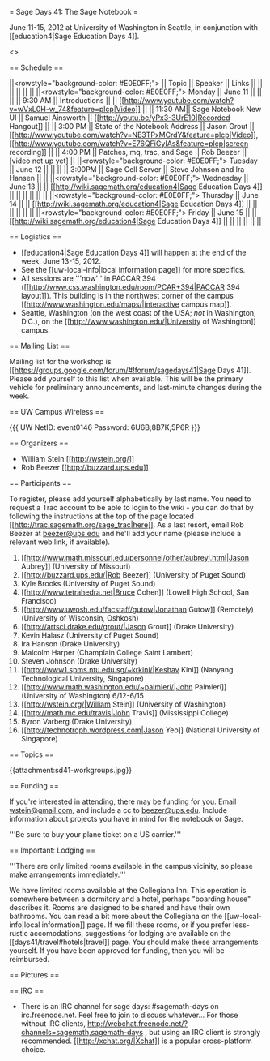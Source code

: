 = Sage Days 41: The Sage Notebook =

June 11-15, 2012 at University of Washington in Seattle, in conjunction with [[education4|Sage Education Days 4]].

<<TableOfContents>>

== Schedule ==

||<rowstyle="background-color: #E0E0FF;"> || Topic || Speaker || Links ||
|| || || || ||
||<rowstyle="background-color: #E0E0FF;"> Monday          || June 11    ||  ||  ||
||  9:30 AM || Introductions                 ||   || [[http://www.youtube.com/watch?v=wVxL0H-w_74&feature=plcp|Video]] ||
||  11:30 AM|| Sage Notebook New UI || Samuel Ainsworth || [[http://youtu.be/yPx3-3UrE10|Recorded Hangout]] ||
||  3:00 PM        || State of the Notebook Address || Jason Grout || [[http://www.youtube.com/watch?v=NE3TPxMCrdY&feature=plcp|Video]], [[http://www.youtube.com/watch?v=E76QFiGyIAs&feature=plcp|screen recording]] ||
||  4:00 PM        || Patches, mq, trac, and Sage || Rob Beezer || [video not up yet] ||
||<rowstyle="background-color: #E0E0FF;"> Tuesday          || June 12    ||  ||  ||
||  3:00PM        ||   Sage Cell Server           || Steve Johnson and Ira Hansen || ||
||<rowstyle="background-color: #E0E0FF;"> Wednesday          || June 13    ||  || [[http://wiki.sagemath.org/education4|Sage Education Days 4]] ||
|| || || || ||
||<rowstyle="background-color: #E0E0FF;"> Thursday          || June 14    ||  || [[http://wiki.sagemath.org/education4|Sage Education Days 4]] ||
|| || || || ||
||<rowstyle="background-color: #E0E0FF;"> Friday          || June 15    ||  || [[http://wiki.sagemath.org/education4|Sage Education Days 4]] ||
|| || || || ||

== Logistics ==

 * [[education4|Sage Education Days 4]] will happen at the end of the week, June 13-15, 2012.
 * See the [[uw-local-info|local information page]] for more specifics.
 * All sessions are '''now''' in PACCAR 394 ([[http://www.css.washington.edu/room/PCAR+394|PACCAR 394 layout]]).  This building is in the northwest corner of the campus  [[http://www.washington.edu/maps/|interactive campus map]].
 * Seattle, Washington (on the west coast of the USA; *not* in Washington, D.C.), on the [[http://www.washington.edu/|University of Washington]] campus.

== Mailing List ==

Mailing list for the workshop is [[https://groups.google.com/forum/#!forum/sagedays41|Sage Days 41]].  Please add yourself to this list when available.  This will be the primary vehicle for preliminary announcements, and last-minute changes during the week.

== UW Campus Wireless ==

{{{
UW NetID: 	event0146
Password: 	6U6B;8B7K;5P6R
}}}

== Organizers ==

 * William Stein [[http://wstein.org/]]
 * Rob Beezer [[http://buzzard.ups.edu]]

== Participants ==

To register, please add yourself alphabetically by last name.  You need to request a Trac account to be able to login to the wiki - you can do that by following the instructions at the top of the page located [[http://trac.sagemath.org/sage_trac|here]].  As a last resort, email Rob Beezer  at beezer@ups.edu and he'll add your name (please include a relevant web link, if available).

 1. [[http://www.math.missouri.edu/personnel/other/aubreyj.html|Jason Aubrey]] (University of Missouri)
 1. [[http://buzzard.ups.edu/|Rob Beezer]] (University of Puget Sound)
 1. Kyle Brooks (University of Puget Sound)
 1. [[http://www.tetrahedra.net|Bruce Cohen]] (Lowell High School, San Francisco)
 1. [[http://www.uwosh.edu/facstaff/gutow|Jonathan Gutow]] (Remotely) (University of Wisconsin, Oshkosh)
 1. [[http://artsci.drake.edu/grout/|Jason Grout]] (Drake University)
 1. Kevin Halasz (University of Puget Sound)
 1. Ira Hanson (Drake University)
 1. Malcolm Harper (Champlain College Saint Lambert)
 1. Steven Johnson (Drake University)
 1. [[http://www1.spms.ntu.edu.sg/~krkini/|Keshav Kini]] (Nanyang Technological University, Singapore)
 1. [[http://www.math.washington.edu/~palmieri/|John Palmieri]] (University of Washington) 6/12-6/15
 1. [[http://wstein.org/|William Stein]] (University of Washington)
 1. [[http://math.mc.edu/travis|John Travis]] (Mississippi College)
 1. Byron Varberg (Drake University)
 1. [[http://technotroph.wordpress.com|Jason Yeo]] (National University of Singapore)

== Topics ==

{{attachment:sd41-workgroups.jpg}}

== Funding ==

If you're interested in attending, there may be funding for you.   Email wstein@gmail.com, and include a cc to beezer@ups.edu.  Include information about projects you have in mind for the notebook or Sage.

 '''Be sure to buy your plane ticket on a US carrier.'''

== Important: Lodging ==

'''There are only limited rooms available in the campus vicinity, so please make arrangements immediately.'''

We have limited rooms available at the Collegiana Inn.  This operation is somewhere between a dormitory and a hotel, perhaps "boarding house" describes it.  Rooms are designed to be shared and have their own bathrooms.  You can read a bit more about the Collegiana on the [[uw-local-info|local information]] page.  If we fill these rooms, or if you prefer less-rustic accomodations, suggestions for lodging are available on the [[days41/travel#hotels|travel]] page.  You should make these arrangements yourself.  If you have been approved for funding, then you will be reimbursed.  

== Pictures ==


== IRC ==

 * There is an IRC channel for sage days: #sagemath-days on irc.freenode.net. Feel free to join to discuss whatever...   For those without IRC clients, http://webchat.freenode.net/?channels=sagemath,sagemath-days , but using an IRC client is strongly recommended. [[http://xchat.org/|Xchat]] is a popular cross-platform choice.
